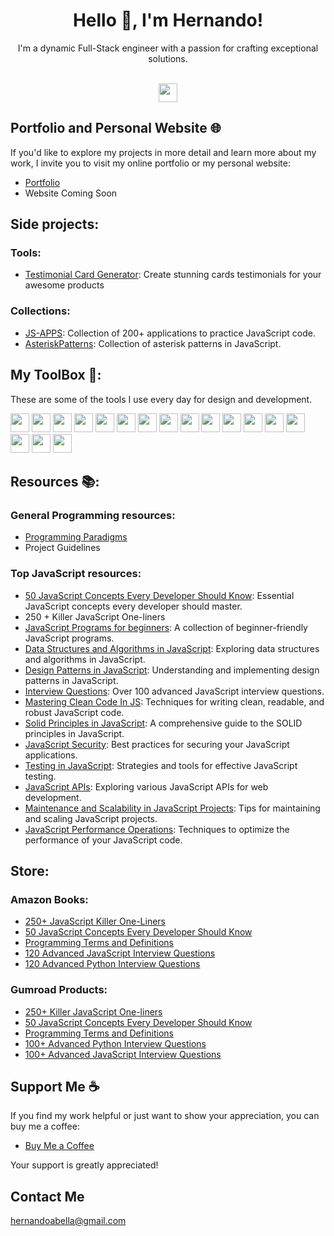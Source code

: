<div align="center"><h1>Hello 👋, I'm Hernando!</h1></div>
<div align="center">I'm a dynamic Full-Stack engineer with a passion for crafting exceptional solutions.</div>
<br>
<p align="center" width="100%">
  <a href="https://www.x.com/hernandoabella"><img src="https://cdn2.iconfinder.com/data/icons/threads-by-instagram/24/x-logo-twitter-new-brand-64.png" width="30px"/></a>
</p>

## Portfolio and Personal Website 🌐
If you'd like to explore my projects in more detail and learn more about my work, I invite you to visit my online portfolio or my personal website:

- [Portfolio](https://portfolio-ek7lh6cli-hernandoabella.vercel.app/)
- Website Coming Soon

## Side projects:
### Tools:
- [Testimonial Card Generator](https://github.com/hernandoabella/testimonial-card-generator): Create stunning cards testimonials for your awesome products
### Collections:
- [JS-APPS](https://github.com/hernandoabella/js-apps): Collection of 200+ applications to practice JavaScript code.
- [AsteriskPatterns](https://github.com/hernandoabella/asteriskpatterns): Collection of asterisk patterns in JavaScript.

## My ToolBox 🧰:
These are some of the tools I use every day for design and development.

<span><img src="https://cdn.jsdelivr.net/gh/devicons/devicon/icons/html5/html5-original.svg" width="30px"/></span>
<span><img src="https://cdn.jsdelivr.net/gh/devicons/devicon/icons/css3/css3-original.svg" width="30px"/></span>
<span><img src="https://cdn.jsdelivr.net/gh/devicons/devicon/icons/javascript/javascript-original.svg" width="30px"/></span>
<span><img src="https://cdn.jsdelivr.net/gh/devicons/devicon/icons/tailwindcss/tailwindcss-plain.svg" width="30px"/></span> 
<span><img src="https://cdn.jsdelivr.net/gh/devicons/devicon/icons/typescript/typescript-original.svg" width="30px"/></span>
<span><img src="https://cdn.jsdelivr.net/gh/devicons/devicon/icons/react/react-original.svg" width="30px"/></span>
<span><img src="https://cdn.jsdelivr.net/gh/devicons/devicon/icons/express/express-original.svg" width="30px"/></span>
<span><img src="https://cdn.jsdelivr.net/gh/devicons/devicon/icons/nodejs/nodejs-original-wordmark.svg" width="30px"/></span>
<span><img src="https://cdn.jsdelivr.net/gh/devicons/devicon/icons/nextjs/nextjs-original.svg" width="30px"/></span>
<span><img src="https://cdn.jsdelivr.net/gh/devicons/devicon/icons/vscode/vscode-original.svg" width="30px"/></span>
<span><img src="https://cdn.jsdelivr.net/gh/devicons/devicon/icons/bash/bash-original.svg" width="30px"/></span>
<span><img src="https://cdn.jsdelivr.net/gh/devicons/devicon/icons/git/git-original.svg" width="30px"/></span>
<span><img src="https://cdn.jsdelivr.net/gh/devicons/devicon/icons/github/github-original.svg" width="30px"/></span>
<span><img src="https://cdn.jsdelivr.net/gh/devicons/devicon/icons/canva/canva-original.svg" width="30px"/></span>
<span><img src="https://cdn.jsdelivr.net/gh/devicons/devicon/icons/figma/figma-original.svg" width="30px"/></span>
<span><img src="https://cdn.jsdelivr.net/gh/devicons/devicon/icons/photoshop/photoshop-plain.svg" width="30px"/></span>
<span><img src="https://cdn.jsdelivr.net/gh/devicons/devicon/icons/illustrator/illustrator-plain.svg" width="30px"/></span>

## Resources 📚:

### General Programming resources: 
- [Programming Paradigms](https://github.com/hernandoabella/programming-paradigms)
- Project Guidelines

### Top JavaScript resources:
- [50 JavaScript Concepts Every Developer Should Know](https://github.com/hernandoabella/50-concepts-every-javascript-developer-should-know): Essential JavaScript concepts every developer should master.
- 250 + Killer JavaScript One-liners
- [JavaScript Programs for beginners](https://github.com/hernandoabella/javascript-programs-for-beginners): A collection of beginner-friendly JavaScript programs.
- [Data Structures and Algorithms in JavaScript](https://github.com/hernandoabella/dsa-in-js): Exploring data structures and algorithms in JavaScript.
- [Design Patterns in JavaScript](https://github.com/hernandoabella/design-patterns-in-javascript): Understanding and implementing design patterns in JavaScript.
- [Interview Questions](https://github.com/hernandoabella/interview-questions-js): Over 100 advanced JavaScript interview questions.
- [Mastering Clean Code In JS](https://github.com/hernandoabella/clean-code-in-js): Techniques for writing clean, readable, and robust JavaScript code.
- [Solid Principles in JavaScript](https://github.com/hernandoabella/solid-principles-in-javascript): A comprehensive guide to the SOLID principles in JavaScript.
- [JavaScript Security](https://github.com/hernandoabella/javascript-security-handbook): Best practices for securing your JavaScript applications.
- [Testing in JavaScript](https://github.com/hernandoabella/testing-in-javascript): Strategies and tools for effective JavaScript testing.
- [JavaScript APIs](https://github.com/hernandoabella/javascript-apis): Exploring various JavaScript APIs for web development.
- [Maintenance and Scalability in JavaScript Projects](https://github.com/hernandoabella/maintenance-and-scalability-in-javascript-projects): Tips for maintaining and scaling JavaScript projects.
- [JavaScript Performance Operations](https://github.com/hernandoabella/javascript-performance-operations): Techniques to optimize the performance of your JavaScript code.

## Store:
### Amazon Books:
- [250+ JavaScript Killer One-Liners](https://www.amazon.com/Hernando-Abella/dp/B0CN58RHGF)
- [50 JavaScript Concepts Every Developer Should Know](https://www.amazon.com/Hernando-Abella-ebook/dp/B0CNC4WZT6)
- [Programming Terms and Definitions](https://www.amazon.com/-/es/Hernando-Abella-ebook/dp/B0CN2R71Y7)
- [120 Advanced JavaScript Interview Questions](https://www.amazon.com/120-Advanced-JavaScript-Interview-Questions/dp/B0CL9ZKTLV)
- [120 Advanced Python Interview Questions](https://www.amazon.com/dp/B0CLM68FNR)


### Gumroad Products:
- [250+ Killer JavaScript One-liners](https://hernandoabella.gumroad.com/l/cjjatz)
- [50 JavaScript Concepts Every Developer Should Know](https://hernandoabella.gumroad.com/l/poeqat)
- [Programming Terms and Definitions](https://hernandoabella.gumroad.com/l/bstxd)
- [100+ Advanced Python Interview Questions](https://hernandoabella.gumroad.com/l/xzghr)
- [100+ Advanced JavaScript Interview Questions](https://hernandoabella.gumroad.com/l/gcanm)

## Support Me ☕

If you find my work helpful or just want to show your appreciation, you can buy me a coffee:
- [Buy Me a Coffee](https://www.buymeacoffee.com/hernandoabella)

Your support is greatly appreciated!

## Contact Me

hernandoabella@gmail.com
